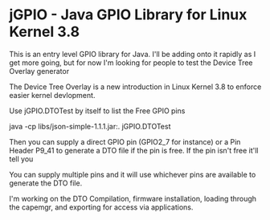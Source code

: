 jGPIO - Java GPIO Library for Linux Kernel 3.8
=================================================

This is an entry level GPIO library for Java. I'll be adding onto it rapidly as I get more going, but for now I'm looking for people to test the Device Tree Overlay generator

The Device Tree Overlay is a new introduction in Linux Kernel 3.8 to enforce easier kernel devlopment.

Use jGPIO.DTOTest by itself to list the Free GPIO pins

java -cp libs/json-simple-1.1.1.jar:. jGPIO.DTOTest

Then you can supply a direct GPIO pin (GPIO2_7 for instance) or a Pin Header P9_41 to generate a DTO file if the pin is free. If the pin isn't free it'll tell you

You can supply multiple pins and it will use whichever pins are available to generate the DTO file.

I'm working on the DTO Compilation, firmware installation, loading through the capemgr, and exporting for access via applications.
